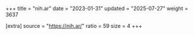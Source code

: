 +++
title = "nih.ar"
date = "2023-01-31"
updated = "2025-07-27"
weight = 3637

[extra]
source = "https://nih.ar/"
ratio = 59
size = 4
+++
